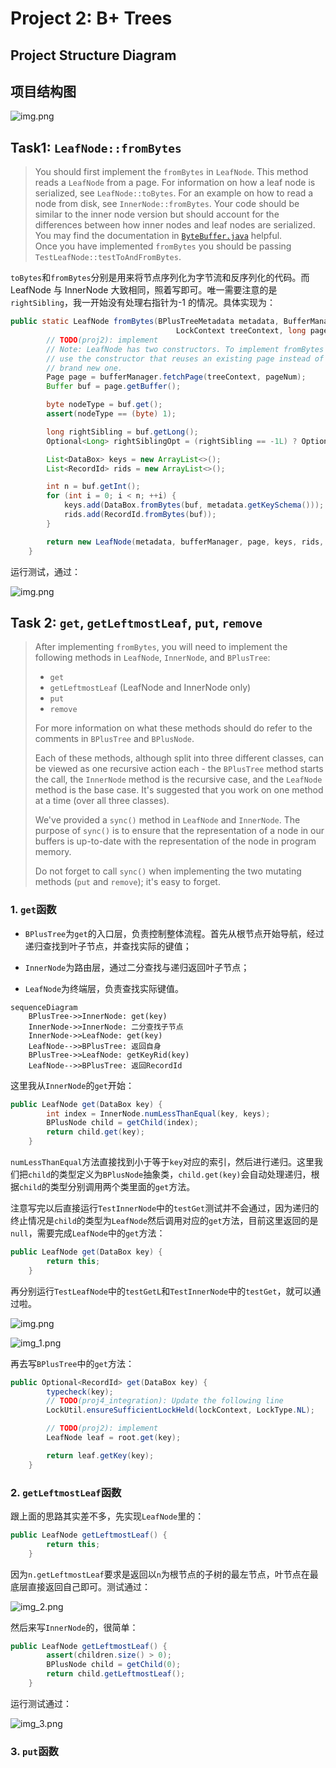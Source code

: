 # Project 2: B+ Trees

## Project Structure Diagram

## 项目结构图

![img.png](../image/img.png)

## Task1: `LeafNode::fromBytes`

> You should first implement the `fromBytes` in `LeafNode`. This method reads a `LeafNode` from a page. For information on how a leaf node is serialized, see `LeafNode::toBytes`. For an example on how to read a node from disk, see `InnerNode::fromBytes`. Your code should be similar to the inner node version but should account for the differences between how inner nodes and leaf nodes are serialized. You may find the documentation in [`ByteBuffer.java`](https://github.com/Tinuvile/cs186/blob/main/cs186-sp25-rookiedb/src/main/java/edu/berkeley/cs186/database/common/ByteBuffer.java) helpful.  
> Once you have implemented `fromBytes` you should be passing `TestLeafNode::testToAndFromBytes`.

`toBytes`和`fromBytes`分别是用来将节点序列化为字节流和反序列化的代码。而 LeafNode 与 InnerNode 大致相同，照着写即可。唯一需要注意的是`rightSibling`，我一开始没有处理右指针为-1 的情况。具体实现为：

```java
public static LeafNode fromBytes(BPlusTreeMetadata metadata, BufferManager bufferManager,
                                     LockContext treeContext, long pageNum) {
        // TODO(proj2): implement
        // Note: LeafNode has two constructors. To implement fromBytes be sure to
        // use the constructor that reuses an existing page instead of fetching a
        // brand new one.
        Page page = bufferManager.fetchPage(treeContext, pageNum);
        Buffer buf = page.getBuffer();

        byte nodeType = buf.get();
        assert(nodeType == (byte) 1);

        long rightSibling = buf.getLong();
        Optional<Long> rightSiblingOpt = (rightSibling == -1L) ? Optional.empty() : Optional.of(rightSibling);

        List<DataBox> keys = new ArrayList<>();
        List<RecordId> rids = new ArrayList<>();

        int n = buf.getInt();
        for (int i = 0; i < n; ++i) {
            keys.add(DataBox.fromBytes(buf, metadata.getKeySchema()));
            rids.add(RecordId.fromBytes(buf));
        }

        return new LeafNode(metadata, bufferManager, page, keys, rids, rightSiblingOpt, treeContext);
    }
```

运行测试，通过：

![img.png](../image/img1.png)

## Task 2: `get`, `getLeftmostLeaf`, `put`, `remove`

> After implementing `fromBytes`, you will need to implement the following methods in `LeafNode`, `InnerNode`, and `BPlusTree`:
> 
> - `get`
> - `getLeftmostLeaf` (LeafNode and InnerNode only)
> - `put`
> - `remove`
> 
> For more information on what these methods should do refer to the comments in `BPlusTree` and `BPlusNode`.
> 
> Each of these methods, although split into three different classes, can be viewed as one recursive action each - the `BPlusTree` method starts the call, the `InnerNode` method is the recursive case, and the `LeafNode` method is the base case. It's suggested that you work on one method at a time (over all three classes).
> 
> We've provided a `sync()` method in `LeafNode` and `InnerNode`. The purpose of `sync()` is to ensure that the representation of a node in our buffers is up-to-date with the representation of the node in program memory.
> 
> Do not forget to call `sync()` when implementing the two mutating methods (`put` and `remove`); it's easy to forget.

### 1. `get`函数

- `BPlusTree`为`get`的入口层，负责控制整体流程。首先从根节点开始导航，经过递归查找到叶子节点，并查找实际的键值；

- `InnerNode`为路由层，通过二分查找与递归返回叶子节点；

- `LeafNode`为终端层，负责查找实际键值。

```mermaid
sequenceDiagram
    BPlusTree->>InnerNode: get(key)
    InnerNode->>InnerNode: 二分查找子节点
    InnerNode->>LeafNode: get(key)
    LeafNode-->>BPlusTree: 返回自身
    BPlusTree->>LeafNode: getKeyRid(key)
    LeafNode-->>BPlusTree: 返回RecordId
```

这里我从`InnerNode`的`get`开始：

```java
public LeafNode get(DataBox key) {
        int index = InnerNode.numLessThanEqual(key, keys);
        BPlusNode child = getChild(index);
        return child.get(key);
    }
```

`numLessThanEqual`方法直接找到小于等于`key`对应的索引，然后进行递归。这里我们把`child`的类型定义为`BPlusNode`抽象类，`child.get(key)`会自动处理递归，根据`child`的类型分别调用两个类里面的`get`方法。

注意写完以后直接运行`TestInnerNode`中的`testGet`测试并不会通过，因为递归的终止情况是`child`的类型为`LeafNode`然后调用对应的`get`方法，目前这里返回的是`null`，需要完成`LeafNode`中的`get`方法：

```java
public LeafNode get(DataBox key) {
        return this;
    }
```

再分别运行`TestLeafNode`中的`testGetL`和`TestInnerNode`中的`testGet`，就可以通过啦。

![img.png](../image/img3.png)

![img_1.png](../image/img_1.png)

再去写`BPlusTree`中的`get`方法：

```java
public Optional<RecordId> get(DataBox key) {
        typecheck(key);
        // TODO(proj4_integration): Update the following line
        LockUtil.ensureSufficientLockHeld(lockContext, LockType.NL);

        // TODO(proj2): implement
        LeafNode leaf = root.get(key);

        return leaf.getKey(key);
    }
```

### 2. `getLeftmostLeaf`函数

跟上面的思路其实差不多，先实现`LeafNode`里的：

```java
public LeafNode getLeftmostLeaf() {
        return this;
    }
```

因为`n.getLeftmostLeaf`要求是返回以`n`为根节点的子树的最左节点，叶节点在最底层直接返回自己即可。测试通过：

![img_2.png](../image/img_2.png)

然后来写`InnerNode`的，很简单：

```java
public LeafNode getLeftmostLeaf() {
        assert(children.size() > 0);
        BPlusNode child = getChild(0);
        return child.getLeftmostLeaf();
    }
```

运行测试通过：

![img_3.png](../image/img_3.png)

### 3. `put`函数